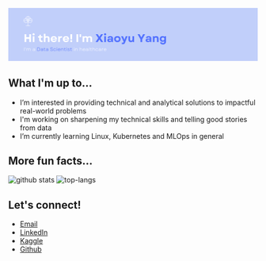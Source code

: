 ![profile_pic](https://github.com/yxy1104/yxy1104/blob/main/profile_pic3.png)

## What I'm up to...
- I’m interested in providing technical and analytical solutions to impactful real-world problems
- I'm working on sharpening my technical skills and telling good stories from data
- I’m currently learning Linux, Kubernetes and MLOps in general

## More fun facts...
![github stats](https://github-readme-stats.vercel.app/api?username=yxy1104&show_icons=true&theme=default)
![top-langs](https://github-readme-stats.vercel.app/api/top-langs?username=yxy1104&show_icons=true&theme=default)

## Let's connect!
- [Email](mailto:xiaoyu.yang1104@gmail.com)
- [LinkedIn](https://www.linkedin.com/in/yangxiaoyu/)
- [Kaggle](https://www.kaggle.com/biyuyang)
- [Github](https://www.github.com/yxy1104)
